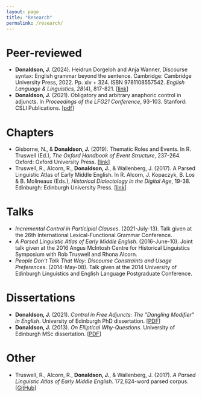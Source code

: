 ```yaml
---
layout: page
title: "Research"
permalink: /research/
---
```


# Peer-reviewed

* **Donaldson, J.** (2024). Heidrun Dorgeloh and Anja Wanner, Discourse syntax: English grammar beyond the sentence. Cambridge: Cambridge University Press, 2022. Pp. xiv + 324. ISBN 9781108557542. _English Language & Linguistics, 28_(4), 817-821. \[[link](https://www-cambridge-org.eux.idm.oclc.org/core/journals/english-language-and-linguistics/article/heidrun-dorgeloh-and-anja-wanner-discourse-syntax-english-grammar-beyond-the-sentence-cambridge-cambridge-university-press-2022-pp-xiv-324-isbn-9781108557542/D0ED74DEC7227C6F89925A416E8F929C?utm_campaign=shareaholic&utm_medium=copy_link&utm_source=bookmark)\]
* **Donaldson, J.** (2021). Obligatory and arbitrary anaphoric control in adjuncts. In _Proceedings of the LFG21 Conference_, 93-103. Stanford: CSLI Publications. \[[pdf](https://web.stanford.edu/group/cslipublications/cslipublications/LFG/LFG-2021/lfg2021-donaldson.pdf)\]

# Chapters

* Gisborne, N., & **Donaldson, J.** (2019). Thematic Roles and Events. In R. Truswell (Ed.), _The Oxford Handbook of Event Structure_, 237-264. Oxford: Oxford University Press. \[[link](https://www.oxfordhandbooks.com/view/10.1093/oxfordhb/9780199685318.001.0001/oxfordhb-9780199685318-e-30)\]
* Truswell, R., Alcorn, R., **Donaldson, J.**, & Wallenberg, J. (2017). A Parsed Linguistic Atlas of Early Middle English. In R. Alcorn, J. Kopaczyk, B. Los & B. Molineaux (Eds.), _Historical Dialectology in the Digital Age_, 19-38. Edinburgh: Edinburgh University Press. \[[link](https://edinburghuniversitypress.com/book-historical-dialectology-in-the-digital-age.html)\]

# Talks

* _Incremental Control in Participial Clauses_. (2021-July-13).  Talk given at the 26th International Lexical-Functional Grammar Conference.
* _A Parsed Linguistic Atlas of Early Middle English_. (2016-June-10).  Joint talk given at the 2016 Angus McIntosh Centre for Historical Linguistics Symposium with Rob Truswell and Rhona Alcorn.
* _People Don't Talk That Way: Discourse Constraints and Usage Preferences_. (2014-May-08). Talk given at the 2014 University of Edinburgh Linguistics and English Language Postgraduate Conference.

# Dissertations

* **Donaldson, J.** (2021). _Control in Free Adjuncts: The "Dangling Modifier" in English_. University of Edinburgh PhD dissertation. \[[PDF](https://era.ed.ac.uk/handle/1842/37779)\]
* **Donaldson, J.** (2013). _On Elliptical Why-Questions_. University of Edinburgh MSc dissertation. \[[PDF](https://era.ed.ac.uk/handle/1842/8641)\]

# Other

* Truswell, R., Alcorn, R., **Donaldson, J.**, & Wallenberg, J. (2017). _A Parsed Linguistic Atlas of Early Middle English_. 172,624-word parsed corpus. \[[GitHub](https://github.com/rtruswell/PLAEME_current)\]

